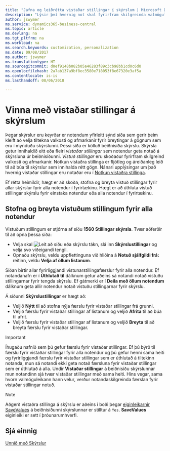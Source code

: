 ```yaml
---
title: "Jafna og leiðrétta vistaðar stillingar í skýrslum | Microsoft Docs"
description: "Lýsir því hvernig not skal fyrirfram skilgreinda valmöguleika og afmarkanir til að sérstilla skýrslu, og ná fram réttum upplýsingum."
author: jswymer
ms.service: dynamics365-business-central
ms.topic: article
ms.devlang: na
ms.tgt_pltfrm: na
ms.workload: na
ms.search.keywords: customization, personalization
ms.date: 09/08/2017
ms.author: jswymer
ms.translationtype: HT
ms.sourcegitcommit: d0ef9148b082b05a46283f89c3cb98bb1cd0c6d0
ms.openlocfilehash: 2a7ab137a9bf8ec3580e718053f8e67320e3af5a
ms.contentlocale: is-is
ms.lasthandoff: 08/06/2018

---
```

# <a name="managing-saved-settings-on-reports"></a>Vinna með vistaðar stillingar á skýrslum
Þegar skýrslur eru keyrðar er notendum yfirleitt sýnd síða sem gerir þeim kleift að velja tiltekna valkosti og afmarkanir fyrir breytingar á gögnum sem eru í mynduðu skýrslunni. Þessi síða er kölluð beiðnisíða skýrslu. Skýrsla getur innihaldið eitt eða fleiri *vistaðar stillingar* sem notendur geta notað á skýrsluna úr beiðnisíðunni. *Vistuð stillingar* eru skoðaður fyrirfram skilgreind valkosti og afmarkanir. Notkun vistaðra stillinga er fljótleg og áreiðanleg leið til að búa til skýrslur sem innihalda rétt gögn. Nánari upplýsingar um það hvernig vistaðar stillingar eru notaðar eru í [Notkun vistaðra stillinga](ui-work-report.md#SavedSettings).

Ef rétta heimildir, hægt er að skoða, stofna og breyta vistuð stillingar fyrir allar skýrslur fyrir alla notendur í fyrirtækinu. Hægt er að úthluta vistuð stillingar skýrslu fyrir einstaka notendur eða alla notendur í fyrirtækinu.

<!-- 
## Apply saved settings to a report
1. Open the report.

   The report request page appears.    
2. In the **Saved Settings** section of the page, set the **Name** field  to the saved settings that you want to use.

   The **Saved Settings** section only appears if the report has been run before or if there are existing saved settings entries. The saved settings entry called **Last used options and filters** is always available. These settings are the option and filter values that were used the last time you ran the report.

-->

## <a name="create-and-modify-saved-settings-for-all-users"></a>Stofna og breyta vistuðum stillingum fyrir alla notendur
Vistuðum stillingum er stjórna af síðu **1560 Stillingar skýrsla**. Tvær aðferðir til að opna þessa síða:
-   Velja skal ![Leit að síðu eða skýrslu](media/ui-search/search_small.png "Leit að síðu eða skýrslu táknið") tákn, slá inn **Skýrslustillingar** og velja svo viðeigandi tengil.
-   Opnaðu skýrslu, veldu uppflettinguna við hliðina á **Notuð sjálfgildi frá:** reitinn, veldu **Velja af öllum listanum**.

Síðan birtir allar fyrirliggjandi vistunarstillingafærslur fyrir alla notendur. Ef notandanafn er í **Úthlutað til** dálknum getur aðeins sá notandi notað vistuðu stillingarnar fyrir tengda skýrslu. Ef gátmerki er í **Deila með öllum notendum** dálknum geta allir notendur notað vistuðu stillingarnar fyrir skýrslu.

Á síðunni **Skýrslustillingar** er hægt að:
-   Veljið **Nýtt** til að stofna nýja færslu fyrir vistaðar stillingar frá grunni.
-   Veljið færslu fyrir vistaðar stillingar af listanum og veljið **Afrita** til að búa til afrit.
-   Veljið færslu fyrir vistaðar stillingar af listanum og veljið **Breyta** til að breyta færslu fyrir vistaðar stillingar.


> [!Important]
> Íhugaðu nafnið sem þú gefur færslu fyrir vistaðar stillingar. Ef þú býrð til færslu fyrir vistaðar stillingar fyrir alla notendur og þú gefur henni sama heiti og fyrirliggjandi færslu fyrir vistaðar stillingar sem er úthlutað á tiltekinn notanda, mun sá notandi ekki geta notað færsluna fyrir vistaðar stillingar sem er úthlutað á alla.  Undir **Vistaðar stillingar** á beiðnisíðu skýrslunnar mun notandinn sjá tvær vistaðar stillingar með sama heiti. Hins vegar, sama hvorn valmöguleikann hann velur, verður notandaskilgreinda færslan fyrir vistaðar stillingar notuð.

> [!NOTE]
> Aðgerð vistaðra stillinga á skýrslu er aðeins í boði þegar [eiginleikarnir SaveValues](https://docs.microsoft.com/en-us/dynamics-nav/savevalues-property) á beiðnisíðunni skýrslunnar er stilltur á `Yes`. **SaveValues** eiginleiki er sett í þróunarumhverfi.  

## <a name="see-also"></a>Sjá einnig
[Unnið með Skýrslur](ui-work-report.md)  

